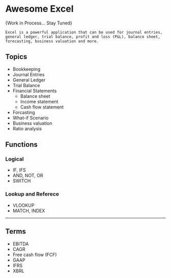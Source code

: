 # Awesome Excel
{Work in Process... Stay Tuned}

`
Excel is a powerful application that can be used for journal entries, general ledger, trial balance, profit and loss (P&L), balance sheet, forecasting, business valuation and more.
`

## Topics
* Bookkeeping 
* Journal Entries
* General Ledger
* Trial Balance
* Financial Statements
  * Balance sheet
  * Income statement
  * Cash flow statement
* Forcasting
* What-if Scenario
* Business valuation
* Ratio analysis

## Functions
### Logical
* IF, IFS
* AND, NOT, OR
* SWITCH

### Lookup and Referece
* VLOOKUP
* MATCH, INDEX


-----

## Terms
* EBITDA
* CAGR
* Free cash flow (FCF)
* GAAP
* IFRS
* XBRL




